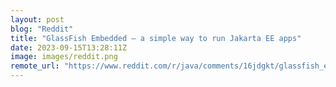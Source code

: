 ```yaml
---
layout: post
blog: "Reddit"
title: "GlassFish Embedded – a simple way to run Jakarta EE apps"
date: 2023-09-15T13:28:11Z
image: images/reddit.png
remote_url: "https://www.reddit.com/r/java/comments/16jdgkt/glassfish_embedded_a_simple_way_to_run_jakarta_ee/"
---
```

